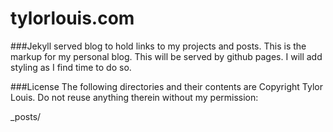 tylorlouis.com
==============

###Jekyll served blog to hold links to my projects and posts.
This is the markup for my personal blog. This will be served by github pages. I will add styling as I find time to do so.

###License
The following directories and their contents are Copyright Tylor Louis. Do not reuse anything therein without my permission:

_posts/
